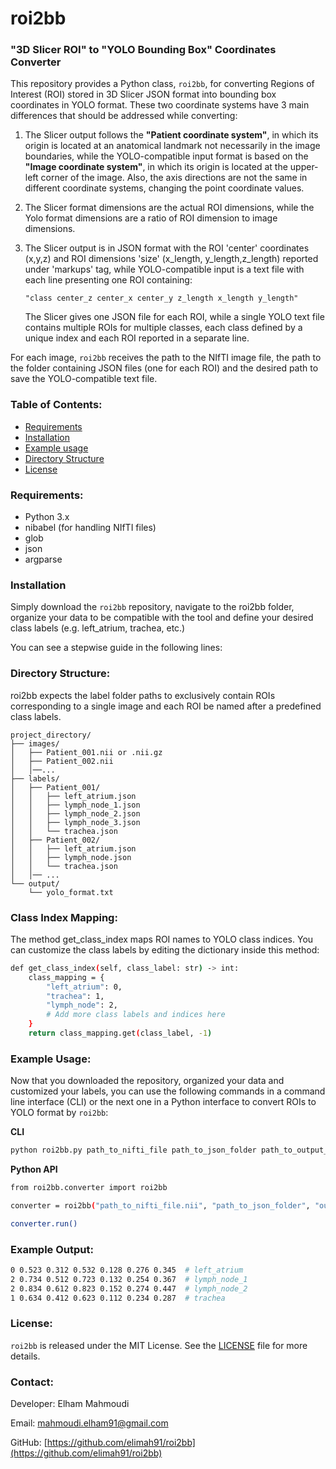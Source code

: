 # roi2bb
### "3D Slicer ROI" to "YOLO Bounding Box" Coordinates Converter

This repository provides a Python class, `roi2bb`, for converting Regions of Interest (ROI) stored in 3D Slicer JSON format into bounding box coordinates in YOLO format. These two coordinate systems have 3 main differences that should be addressed while converting:

1. The Slicer output follows the **"Patient coordinate system"**, in which its origin is located at an anatomical landmark not necessarily in the image boundaries, while the YOLO-compatible input format is based on the **"Image coordinate system"**, in which its origin is located at the upper-left corner of the image. Also, the axis directions are not the same in different coordinate systems, changing the point coordinate values.
    
2. The Slicer format dimensions are the actual ROI dimensions, while the Yolo format dimensions are a ratio of ROI dimension to image dimensions. 

3. The Slicer output is in JSON format with the ROI 'center' coordinates (x,y,z) and ROI dimensions 'size' (x_length, y_length,z_length) reported under 'markups' tag, while YOLO-compatible input is a text file with each line presenting one ROI containing: 

    ```"class center_z center_x center_y z_length x_length y_length"```

    The Slicer gives one JSON file for each ROI, while a single YOLO text file contains multiple ROIs for multiple classes, each class defined by a unique index and each ROI reported in a separate line.
     
For each image, `roi2bb` receives the path to the NIfTI image file, the path to the folder containing JSON files (one for each ROI) and the desired path to save the YOLO-compatible text file.

### Table of Contents:

- [Requirements](#requirements)
- [Installation](#installation)
- [Example usage](#usage)
- [Directory Structure](#directory-structure)
- [License](#license)

### Requirements:

- Python 3.x
- nibabel (for handling NIfTI files)
- glob
- json
- argparse

### Installation

Simply download the `roi2bb` repository, navigate to the roi2bb folder, organize your data to be compatible with the tool and define your desired class labels (e.g. left_atrium, trachea, etc.)

You can see a stepwise guide in the following lines: 

### Directory Structure:

roi2bb expects the label folder paths to exclusively contain ROIs corresponding to a single image and each ROI be named after a predefined class labels.

```
project_directory/
├── images/
│   ├── Patient_001.nii or .nii.gz
│   ├── Patient_002.nii
│   │──...
├── labels/
│   ├── Patient_001/
│   │   ├── left_atrium.json
│   │   ├── lymph_node_1.json
│   │   ├── lymph_node_2.json
│   │   ├── lymph_node_3.json
│   │   └── trachea.json
│   ├── Patient_002/
│   │   ├── left_atrium.json
│   │   ├── lymph_node.json
│   │   └── trachea.json
│   │── ...
└── output/
    └── yolo_format.txt
```
### Class Index Mapping:

The method get_class_index maps ROI names to YOLO class indices. You can customize the class labels by editing the dictionary inside this method:

```bash
def get_class_index(self, class_label: str) -> int:
    class_mapping = {
        "left_atrium": 0,
        "trachea": 1,
        "lymph_node": 2,
        # Add more class labels and indices here
    }
    return class_mapping.get(class_label, -1)
```
### Example Usage:

Now that you downloaded the repository, organized your data and customized your labels, you can use the following commands in a command line interface (CLI) or the next one in a Python interface to convert ROIs to YOLO format by `roi2bb`:

**CLI**
```bash
python roi2bb.py path_to_nifti_file path_to_json_folder path_to_output_file
```
**Python API**
```bash
from roi2bb.converter import roi2bb

converter = roi2bb("path_to_nifti_file.nii", "path_to_json_folder", "output_yolo_format.txt")

converter.run()
```

### Example Output:
```bash
0 0.523 0.312 0.532 0.128 0.276 0.345  # left_atrium
2 0.734 0.512 0.723 0.132 0.254 0.367  # lymph_node_1
2 0.834 0.612 0.823 0.152 0.274 0.447  # lymph_node_2
1 0.634 0.412 0.623 0.112 0.234 0.287  # trachea
```
### License:

```roi2bb``` is released under the MIT License. See the [LICENSE](LICENSE) file for more details.

### Contact:

Developer: Elham Mahmoudi

Email: mahmoudi.elham91@gmail.com

GitHub: [https://github.com/elimah91/roi2bb](https://github.com/elimah91/roi2bb)

